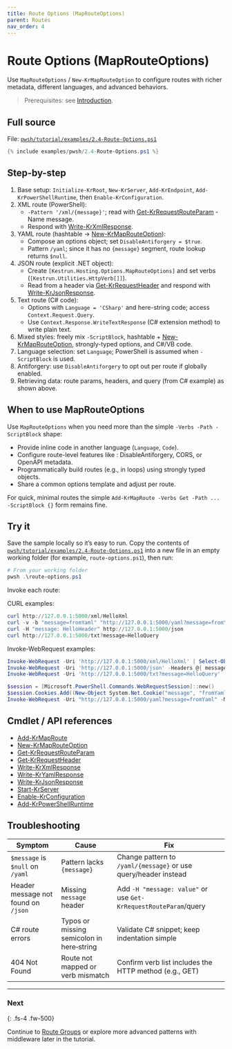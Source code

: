```yaml
---
title: Route Options (MapRouteOptions)
parent: Routes
nav_order: 4
---
```


# Route Options (MapRouteOptions)

Use `MapRouteOptions` / `New-KrMapRouteOption` to configure routes with richer metadata, different languages, and advanced behaviors.

> Prerequisites: see [Introduction][Introduction].

## Full source

File: [`pwsh/tutorial/examples/2.4-Route-Options.ps1`][2.4-Route-Options.ps1]

```powershell
{% include examples/pwsh/2.4-Route-Options.ps1 %}
```

## Step-by-step

1. Base setup: `Initialize-KrRoot`, `New-KrServer`, `Add-KrEndpoint`, `Add-KrPowerShellRuntime`,
    then `Enable-KrConfiguration`.
2. XML route (PowerShell):
    - `-Pattern '/xml/{message}'`; read with [Get-KrRequestRouteParam][Get-KrRequestRouteParam] -Name message.
    - Respond with [Write-KrXmlResponse][Write-KrXmlResponse].
3. YAML route (hashtable → [New-KrMapRouteOption][New-KrMapRouteOption]):
    - Compose an options object; set `DisableAntiforgery = $true`.
    - Pattern `/yaml`; since it has no `{message}` segment, route lookup returns `$null`.
4. JSON route (explicit .NET object):
    - Create `[Kestrun.Hosting.Options.MapRouteOptions]` and set verbs (`[Kestrun.Utilities.HttpVerb[]]`).
    - Read from a header via [Get-KrRequestHeader][Get-KrRequestHeader] and respond with [Write-KrJsonResponse][Write-KrJsonResponse].
5. Text route (C# code):
    - Options with `Language = 'CSharp'` and here-string code; access `Context.Request.Query`.
    - Use `Context.Response.WriteTextResponse` (C# extension method) to write plain text.
6. Mixed styles: freely mix `-ScriptBlock`, hashtable + [New-KrMapRouteOption][New-KrMapRouteOption],
    strongly-typed options, and C#/VB code.
7. Language selection: set `Language`; PowerShell is assumed when `-ScriptBlock` is used.
8. Antiforgery: use `DisableAntiforgery` to opt out per route if globally enabled.
9. Retrieving data: route params, headers, and query (from C# example) as shown above.

## When to use MapRouteOptions

Use `MapRouteOptions` when you need more than the simple `-Verbs -Path -ScriptBlock` shape:

- Provide inline code in another language (`Language`, `Code`).
- Configure route-level features like : DisableAntiforgery, CORS, or OpenAPI metadata.
- Programmatically build routes (e.g., in loops) using strongly typed objects.
- Share a common options template and adjust per route.

For quick, minimal routes the simple `Add-KrMapRoute -Verbs Get -Path ... -ScriptBlock {}` form remains fine.

## Try it

Save the sample locally so it’s easy to run. Copy the contents of
[`pwsh/tutorial/examples/2.4-Route-Options.ps1`][2.4-Route-Options.ps1]
into a new file in an empty working folder (for example, `route-options.ps1`), then run:

```powershell
# From your working folder
pwsh .\route-options.ps1
```

Invoke each route:

CURL examples:

```powershell
curl http://127.0.0.1:5000/xml/HelloXml
curl -v -b "message=fromYaml" "http://127.0.0.1:5000/yaml?message=fromYaml"
curl -H "message: HelloHeader" http://127.0.0.1:5000/json
curl http://127.0.0.1:5000/txt?message=HelloQuery
```

Invoke-WebRequest examples:

```powershell
Invoke-WebRequest -Uri 'http://127.0.0.1:5000/xml/HelloXml' | Select-Object -ExpandProperty Content
Invoke-WebRequest -Uri 'http://127.0.0.1:5000/json' -Headers @{ message = 'HelloHeader' } | Select-Object -ExpandProperty Content
Invoke-WebRequest -Uri 'http://127.0.0.1:5000/txt?message=HelloQuery' | Select-Object -ExpandProperty Content

$session = [Microsoft.PowerShell.Commands.WebRequestSession]::new()
$session.Cookies.Add((New-Object System.Net.Cookie("message", "fromYaml", "/", "127.0.0.1")))
Invoke-WebRequest -Uri "http://127.0.0.1:5000/yaml?message=fromYaml" -Method Get -WebSession $session | Select-Object -ExpandProperty Content
```

## Cmdlet / API references

- [Add-KrMapRoute][Add-KrMapRoute]
- [New-KrMapRouteOption][New-KrMapRouteOption]
- [Get-KrRequestRouteParam][Get-KrRequestRouteParam]
- [Get-KrRequestHeader][Get-KrRequestHeader]
- [Write-KrXmlResponse][Write-KrXmlResponse]
- [Write-KrYamlResponse][Write-KrYamlResponse]
- [Write-KrJsonResponse][Write-KrJsonResponse]
- [Start-KrServer][Start-KrServer]
- [Enable-KrConfiguration][Enable-KrConfiguration]
- [Add-KrPowerShellRuntime][Add-KrPowerShellRuntime]

## Troubleshooting

| Symptom                             | Cause                                     | Fix                                                              |
|-------------------------------------|-------------------------------------------|------------------------------------------------------------------|
| `$message` is `$null` on `/yaml`    | Pattern lacks `{message}`                 | Change pattern to `/yaml/{message}` or use query/header instead  |
| Header message not found on `/json` | Missing `message` header                  | Add `-H "message: value"` or use `Get-KrRequestRouteParam`/query |
| C# route errors                     | Typos or missing semicolon in here‑string | Validate C# snippet; keep indentation simple                     |
| 404 Not Found                       | Route not mapped or verb mismatch         | Confirm verb list includes the HTTP method (e.g., GET)           |

---

### Next

{: .fs-4 .fw-500}

Continue to [Route Groups][Next] or explore more advanced patterns with middleware later in the tutorial.

[2.4-Route-Options.ps1]: /pwsh/tutorial/examples/2.4-Route-Options.ps1
[Add-KrMapRoute]: /pwsh/cmdlets/Add-KrMapRoute
[New-KrMapRouteOption]: /pwsh/cmdlets/New-KrMapRouteOption
[Get-KrRequestRouteParam]: /pwsh/cmdlets/Get-KrRequestRouteParam
[Get-KrRequestHeader]: /pwsh/cmdlets/Get-KrRequestHeader
[Write-KrXmlResponse]: /pwsh/cmdlets/Write-KrXmlResponse
[Write-KrYamlResponse]: /pwsh/cmdlets/Write-KrYamlResponse
[Write-KrJsonResponse]: /pwsh/cmdlets/Write-KrJsonResponse
[Start-KrServer]: /pwsh/cmdlets/Start-KrServer
[Enable-KrConfiguration]: /pwsh/cmdlets/Enable-KrConfiguration
[Add-KrPowerShellRuntime]: /pwsh/cmdlets/Add-KrPowerShellRuntime
[Next]: ./5.Route-Groups
[Introduction]: ../1.introduction/index#prerequisites
